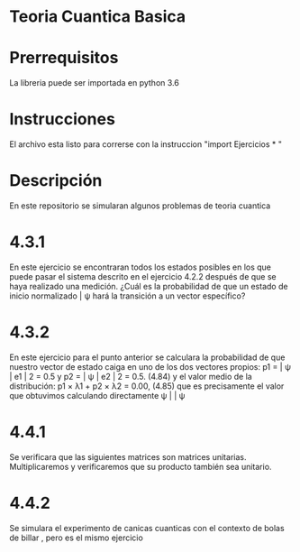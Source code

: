 # Teoria Cuantica Basica
# Prerrequisitos
La libreria puede ser importada en python 3.6

# Instrucciones
El archivo esta listo para correrse con la instruccion "import Ejercicios * "

# Descripción
En este repositorio se simularan algunos problemas de teoria cuantica

# 4.3.1
En este ejercicio se encontraran todos los estados posibles en los que puede pasar el sistema descrito en el ejercicio 4.2.2 después de que se haya realizado una medición. ¿Cuál es la probabilidad de que un estado de inicio normalizado | ψ hará la transición a un vector específico?

# 4.3.2
En este ejercicio para el punto anterior se calculara la probabilidad de que nuestro vector de estado caiga en uno de los dos vectores propios: p1 = | ψ | e1 | 2 = 0.5 y p2 = | ψ | e2 | 2 = 0.5. (4.84) y el valor medio de la distribución: p1 × λ1 + p2 × λ2 = 0.00, (4.85) que es precisamente el valor que obtuvimos calculando directamente ψ | | ψ

# 4.4.1
Se verificara que las siguientes matrices son matrices unitarias. Multiplicaremos y verificaremos que su producto también sea unitario.

# 4.4.2
Se simulara el experimento de canicas cuanticas con el contexto de bolas de billar , pero es el mismo ejercicio

